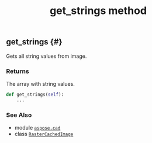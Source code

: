 ﻿---
title: get_strings method
second_title: Aspose.CAD for Python via .NET API References
description: 
type: docs
weight: 200
url: /python-net/aspose.cad/rastercachedimage/get_strings/
is_root: false
---

## get_strings {#}

Gets all string values from image.


### Returns 


The array with string values.


```python
def get_strings(self):
    ...
```





### See Also
* module [`aspose.cad`](../../)
* class [`RasterCachedImage`](/cad/python-net/aspose.cad/rastercachedimage)
